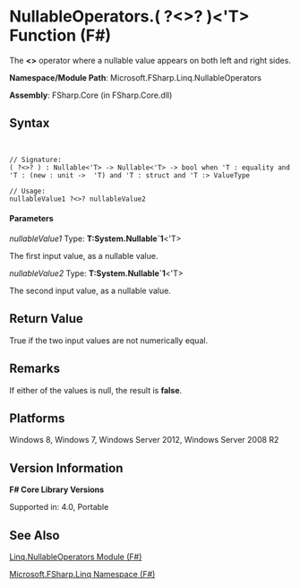 # NullableOperators.( ?<>? )<'T> Function (F#)

The **&lt;&gt;** operator where a nullable value appears on both left and right sides.

**Namespace/Module Path**: Microsoft.FSharp.Linq.NullableOperators

**Assembly**: FSharp.Core (in FSharp.Core.dll)


## Syntax


```


// Signature:
( ?<>? ) : Nullable<'T> -> Nullable<'T> -> bool when 'T : equality and 'T : (new : unit ->  'T) and 'T : struct and 'T :> ValueType

// Usage:
nullableValue1 ?<>? nullableValue2

```



#### Parameters
*nullableValue1*
Type: **T:System.Nullable&#96;1**&lt;'T&gt;


The first input value, as a nullable value.


*nullableValue2*
Type: **T:System.Nullable&#96;1**&lt;'T&gt;


The second input value, as a nullable value.




## Return Value
True if the two input values are not numerically equal.


## Remarks
If either of the values is null, the result is **false**.


## Platforms
Windows 8, Windows 7, Windows Server 2012, Windows Server 2008 R2


## Version Information
**F# Core Library Versions**

Supported in: 4.0, Portable




## See Also
[Linq.NullableOperators Module &#40;F&#35;&#41;](Linq.NullableOperators+Module+%28FSharp%29.md)

[Microsoft.FSharp.Linq Namespace &#40;F&#35;&#41;](Microsoft.FSharp.Linq+Namespace+%28FSharp%29.md)

